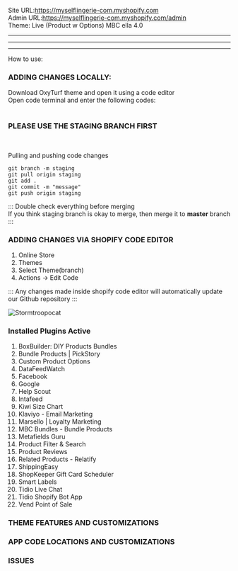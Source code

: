 Site URL:https://myselflingerie-com.myshopify.com <br>
Admin URL:https://myselflingerie-com.myshopify.com/admin <br>
Theme: Live (Product w Options) MBC ella 4.0


___

---

***
How to use:<br>
<b><h3>ADDING CHANGES LOCALLY:</h3></b>


Download OxyTurf theme and open it using a code editor<br>
Open code terminal and enter the following codes:<br><br>

<b><h3>PLEASE USE THE STAGING BRANCH FIRST</h3></b><br>


Pulling and pushing code changes

    git branch -m staging
    git pull origin staging
    git add .
    git commit -m "message"
    git push origin staging

::: Double check everything before merging<br>
If you think staging branch is okay to merge, then merge it to <b>master</b> branch :::


<b><h3>ADDING CHANGES VIA SHOPIFY CODE EDITOR</h3></b>

1. Online Store
2. Themes
3. Select Theme(branch)
4. Actions -> Edit Code

::: Any changes made inside shopify code editor will automatically update our Github repository :::

![Stormtroopocat](https://octodex.github.com/images/stormtroopocat.jpg "The Stormtroopocat")

<b><h3>Installed Plugins Active</h3></b>
1. BoxBuilder: DIY Products Bundles
2. Bundle Products | PickStory
3. Custom Product Options
4. DataFeedWatch
5. Facebook
6. Google
7. Help Scout
8. Intafeed
9. Kiwi Size Chart
10. Klaviyo - Email Marketing
11. Marsello | Loyalty Marketing
12. MBC Bundles - Bundle Products
13. Metafields Guru
14. Product Filter & Search
15. Product Reviews
16. Related Products - Relatify
17. ShippingEasy
18. ShopKeeper Gift Card Scheduler
19. Smart Labels
20. Tidio Live Chat
21. Tidio Shopify Bot App
22. Vend Point of Sale

<b><h3>THEME FEATURES AND CUSTOMIZATIONS</h3></b>

<b><h3>APP CODE LOCATIONS AND CUSTOMIZATIONS</h3></b>

<b><h3>ISSUES</h3></b>
